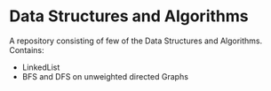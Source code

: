 # Data Structures and Algorithms

A repository consisting of few of the Data Structures and Algorithms.  
Contains:  
- LinkedList   
- BFS and DFS on unweighted directed Graphs